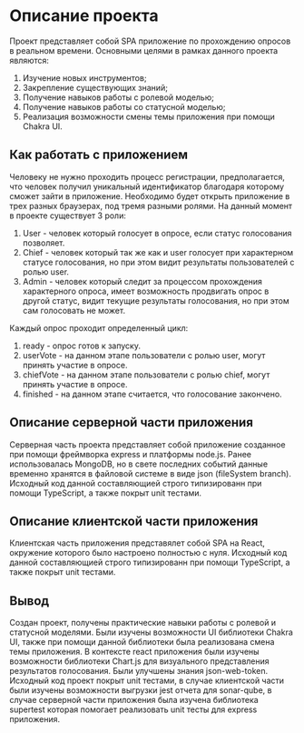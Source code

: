 # Описание проекта

Проект представляет собой SPA приложение по прохождению опросов в реальном времени.
Основными целями в рамках данного проекта являются:

1. Изучение новых инструментов;
2. Закрепление существующих знаний;
3. Получение навыков работы с ролевой моделью;
4. Получение навыков работы со статусной моделью;
5. Реализация возможности смены темы приложения при помощи Chakra UI.

## Как работать с приложением

Человеку не нужно проходить процесс регистрации, предполагается, что человек получил уникальный идентификатор благодаря которому сможет зайти в приложение. Необходимо будет открыть приложение в трех разных браузерах, под тремя разными ролями. На данный момент в проекте существует 3 роли:

1. User - человек который голосует в опросе, если статус голосования позволяет.
2. Chief - человек который так же как и user голосует при характерном статусе голосования, но при этом видит результаты пользователей с ролью user.
3. Admin - человек который следит за процессом прохождения характерного опроса, имеет возможность продвигать опрос в другой статус, видит текущие результаты голосования, но при этом сам голосовать не может.

Каждый опрос проходит определенный цикл:

1. ready - опрос готов к запуску.
2. userVote - на данном этапе пользователи с ролью user, могут принять участие в опросе.
3. chiefVote - на данном этапе пользователи с ролью chief, могут принять участие в опросе.
4. finished - на данном этапе считается, что голосование закончено.

## Описание серверной части приложения

Серверная часть проекта представляет собой приложение созданное при помощи фреймворка express и платформы node.js. Ранее использовалась MongoDB, но в свете последних событий данные временно хранятся в файловой системе в виде json (fileSystem branch). Исходный код данной составляющией строго типизированн при помощи TypeScript, а также покрыт unit тестами.

## Описание клиентской части приложения

Клиентская часть приложения представялет собой SPA на React, окружение которого было настроено полностью с нуля. Исходный код данной составляющией строго типизированн при помощи TypeScript, а также покрыт unit тестами.

## Вывод

Создан проект, получены практические навыки работы с ролевой и статусной моделями. Были изучены возможности UI библиотеки Chakra UI, также при помощи данной библиотеки была реализована смена темы приложения. В контексте react приложения были изучены возможности библиотеки Chart.js для визуального представления результатов голосования. Были улучшены знания json-web-token. Исходный код проект покрыт unit тестами, в случае клиентской части были изучены возможности выгрузки jest отчета для sonar-qube, в случае серверной части приложения была изучена библиотека supertest которая помогает реализовать unit тесты для express приложения.
